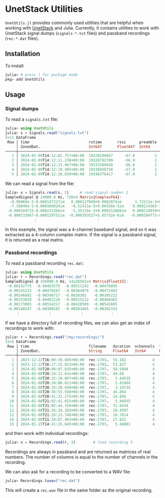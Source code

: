# UnetStack Utilities

`UnetUtils.jl` provides commonly used utilities that are helpful when working with [UnetStack](https://unetstack.net/) and Julia. Currently, it contains utilities to work with UnetStack signal dumps (`signals-*.txt` files) and passband recordings (`rec-*.dat` files).

## Installation

To install:
```julia
julia> # press ] for package mode
pkg> add UnetUtils
```

## Usage

### Signal dumps

To read a `signals.txt` file:

```julia
julia> using UnetUtils
julia> s = Signals.read("signals.txt")
5×11 DataFrame
 Row │ time                           rxtime       rssi      preamble  channels  fc       fs       len    lno    filename     dtype
     │ ZonedDat…                      Int64?       Float64?  Int64     Int64     Float64  Float64  Int64  Int64  String       DataType
─────┼──────────────────────────────────────────────────────────────────────────────────────────────────────────────────────────────────
   1 │ 2024-02-09T14:12:02.757+08:00  19320296667     -67.0         2         4  24000.0  24000.0    720      2  signals.txt  ComplexF32
   2 │ 2024-02-09T14:12:11.238+08:00  19328782709     -66.9         2         4  24000.0  24000.0    720      5  signals.txt  ComplexF32
   3 │ 2024-02-09T14:12:15.967+08:00  19333509458     -66.8         2         4  24000.0  24000.0    720      8  signals.txt  ComplexF32
   4 │ 2024-02-09T14:12:19.405+08:00  19336950750     -67.0         2         4  24000.0  24000.0    720     11  signals.txt  ComplexF32
   5 │ 2024-02-09T14:12:28.830+08:00  19346376417     -67.0         2         4  24000.0  24000.0    720     14  signals.txt  ComplexF32
```
We can read a signal from the file:
```julia
julia> x = Signals.read(s, 2)     # read signal number 2
SampledSignal @ 24000.0 Hz, 720×4 Matrix{ComplexF64}:
  -8.90469e-5-0.000147327im   0.000127849+0.0002874im      1.72211e-5+0.0001782im     0.000185837+0.000201513im
  -7.16846e-5-0.000106024im   -6.52411e-5+9.06558e-5im    0.000214363-1.82419e-5im    -7.30673e-5+0.000159378im
 -0.000169725-0.000221368im   -5.35115e-5+0.000152804im   0.000218458+0.000330593im  -0.000158725-4.01946e-5im
 -0.000232667-0.000129752im  -0.000293527+5.65732e-6im   -0.000204773-8.53947e-5im    -6.13353e-6-7.99393e-6im
             ⋮                           ⋮                           ⋮                         ⋮
```
In this example, the signal was a 4-channel baseband signal, and so it was extracted as a 4-column complex matrix. If the signal is a passband signal, it is returned as a real matrix.

### Passband recordings

To read a passband recording `rec.dat`:
```julia
julia> using UnetUtils
julia> r = Recordings.read("rec.dat")
SampledSignal @ 256000.0 Hz, 14126592×4 Matrix{Float32}:
 -0.00142775  -0.00463575  -0.00311242  -0.00476095
 -0.00155232  -0.00470167  -0.00364076  -0.00472483
 -0.00146602  -0.00348717  -0.0026301   -0.00385222
 -0.00153838  -0.00462216  -0.00315212  -0.00466463
 -0.00173865  -0.00554317  -0.00420509  -0.00542805
 -0.00148247  -0.00300187  -0.00201665  -0.00302324
     ⋮             ⋮             ⋮            ⋮
```

If we have a directory full of recording files, we can also get an index of recordings to work with:
```julia
julia> r = Recordings.read("/my/recordings/")
15×5 DataFrame
 Row │ time                           filename   duration  nchannels  framerate
     │ ZonedDat…                      String     Float64   Int64      Float64
─────┼─────────────────────────────────────────────────────────────────────────
   1 │ 2023-12-22T16:09:36.885+08:00  rec-1703…  55.182            4   256000.0
   2 │ 2023-12-22T16:17:15.013+08:00  rec-1703…  53.837            4   256000.0
   3 │ 2024-02-08T20:00:07.835+08:00  rec-1707…  58.5094           4    96000.0
   4 │ 2024-02-08T20:24:11.641+08:00  rec-1707…  49.68             4    96000.0
   5 │ 2024-02-08T20:32:19.897+08:00  rec-1707…   3.44535          4    96000.0
   6 │ 2024-02-08T20:34:00.011+08:00  rec-1707…   2.41869          4    96000.0
   7 │ 2024-02-08T20:35:20.049+08:00  rec-1707…   3.19735          4    96000.0
   8 │ 2024-02-08T20:36:53.568+08:00  rec-1707…  44.864            4    96000.0
   9 │ 2024-02-08T20:41:32.275+08:00  rec-1707…  24.056            4    96000.0
  10 │ 2024-02-08T21:02:41.015+08:00  rec-1707…   5.94935          4    96000.0
  11 │ 2024-02-08T21:05:44.358+08:00  rec-1707…  31.6934           4    96000.0
  12 │ 2024-02-08T21:26:24.103+08:00  rec-1707…  28.4507           4    96000.0
  13 │ 2024-02-08T21:28:13.746+08:00  rec-1707…  16.7814           4    96000.0
  14 │ 2024-02-08T21:34:07.463+08:00  rec-1707…  27.832            4    96000.0
  15 │ 2024-02-15T14:41:25.645+08:00  rec-1707…   5.46801          4   256000.0
```
and then work with individual recordings:
```julia
julia> x = Recordings.read(r, 3)        # load recording 3
```
Recordings are always in passband and are returned as matrices of real numbers. The number of columns is equal to the number of channels in the recording.

We can also ask for a recording to be converted to a WAV file:
```julia
julia> Recordings.towav("rec.dat")
```
This will create a `rec.wav` file in the same folder as the original recording.
